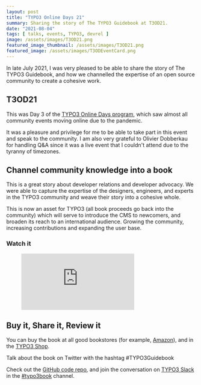 ```yaml
---
layout: post
title: "TYPO3 Online Days 21"
summary: Sharing the story of The TYPO3 Guidebook at T3OD21.
date: "2021-08-04"
tags: [ talks, events, TYPO3, devrel ]
image: /assets/images/T3OD21.png
featured_image_thumbnail: /assets/images/T3OD21.png
featured_image: /assets/images/T3ODEventCard.png
---
```


In late July 2021, I was very pleased to be able to share the story of The TYPO3 Guidebook, and how we channelled the expertise of an open source community to create a cohesive work.

## T3OD21

This was Day 3 of the [TYPO3 Online Days program](https://t3onlinedays.typo3.com/events-program/sessions/the-typo3-guidebook-a-community-sourced-writing-project-334), which saw almost all community events moving online due to the pandemic.

It was a pleasure and privilege for me to be able to take part in this event and speak to the community. I am also very grateful to Olivier Dobberkau for handling Q&A since it was a live event that I couldn't attend due to the tyranny of timezones.

## Channel community knowledge into a book

This is a great story about developer relations and developer advocacy. We were able to capture the expertise of the designers, engineers, and experts in the TYPO3 community and weave their story into a cohesive whole. 

This is now an asset for TYPO3 (all book proceeds go back into the community) which will serve to introduce the CMS to newcomers, and broaden its reach to an international audience. Growing the community, increasing contributions and expanding the user base.

### Watch it

<!-- blank line -->
<figure class="video_container">
  <iframe src="https://youtube.com/embed/b4P0D3cQi3s?t=6625" frameborder="0" allowfullscreen="true"> </iframe>
</figure>
<!-- blank line -->

## Buy it, Share it, Review it

You can buy the book at all good bookstores (for example, [Amazon](https://www.amazon.com/dp/1484265246/)), and in the [TYPO3 Shop](https://shop.typo3.com/).

Talk about the book on Twitter with the hashtag #TYPO3Guidebook

Check out the [GitHub code repo](https://github.com/Apress/the-typo3-guidebook), and join the conversation on [TYPO3 Slack](https://typo3.org/community/meet/chat-slack) in the [#typo3book](https://typo3.slack.com/archives/CU8E4QBNG) channel.
